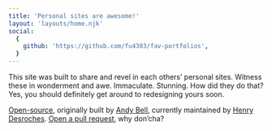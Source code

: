 ```yaml
---
title: 'Personal sites are awesome!'
layout: 'layouts/home.njk'
social:
  {
    github: 'https://github.com/fu4303/fav-portfolios',
  }
---
```


This site was built to share and revel in each others’ personal sites. Witness these in wonderment and awe. Immaculate. Stunning. How did they do that? Yes, you should definitely get around to redesigning yours soon.

[Open-source](https://github.com/xdesro/personalsit.es), originally built by [Andy Bell](https://hankchizljaw.com/), currently maintained by [Henry Desroches](https://henry.codes/). [Open a pull request](https://github.com/xdesro/personalsit.es/compare), why don’cha?
